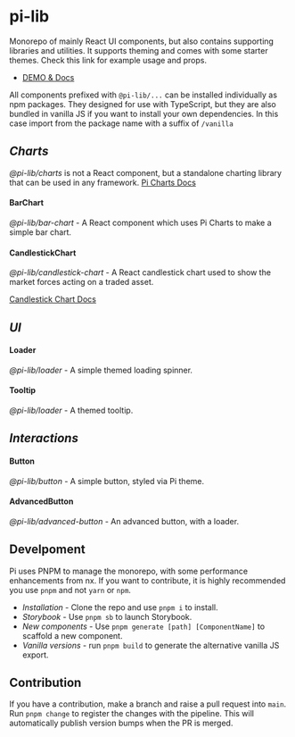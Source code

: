 # pi-lib

Monorepo of mainly React UI components, but also contains supporting libraries and utilities. It supports theming and comes with some starter themes. Check this link for example usage and props. 

- [DEMO & Docs](https://main.d3nmdhmk6s7nee.amplifyapp.com)

All components prefixed with `@pi-lib/...` can be installed individually as npm packages.  They designed for use with TypeScript, but they are also bundled in vanilla JS if you want to install your own dependencies. In this case import from the package name with a suffix of `/vanilla`

## _Charts_

_@pi-lib/charts_ is not a React component, but a standalone charting library that can be used in any framework.
[Pi Charts Docs](https://github.com/lancerael/pi/blob/main/src/libs/Charts/README.md)

#### BarChart

_@pi-lib/bar-chart_ - A React component which uses Pi Charts to make a simple bar chart.

#### CandlestickChart

_@pi-lib/candlestick-chart_ - A React candlestick chart used to show the market forces acting on a traded asset.

[Candlestick Chart Docs](https://github.com/lancerael/pi/blob/main/src/components/molecules/CandlestickChart/README.md)

## _UI_

#### Loader
_@pi-lib/loader_ - A simple themed loading spinner.

#### Tooltip
_@pi-lib/loader_ - A themed tooltip.

## _Interactions_
#### Button
_@pi-lib/button_ - A simple button, styled via Pi theme.

#### AdvancedButton
_@pi-lib/advanced-button_ - An advanced button, with a loader.


## Develpoment

Pi uses PNPM to manage the monorepo, with some performance enhancements from nx.  If you want to contribute, it is highly recommended you use `pnpm` and not `yarn` or `npm`. 

* *Installation* - Clone the repo and use `pnpm i` to install.
* *Storybook* - Use `pnpm sb` to launch Storybook.
* *New components* - Use `pnpm generate [path] [ComponentName]` to scaffold a new component.
* *Vanilla versions* - run `pnpm build` to generate the alternative vanilla JS export.
  
## Contribution

If you have a contribution, make a branch and raise a pull request into `main`.  Run `pnpm change` to register the changes with the pipeline. This will automatically publish version bumps when the PR is merged.
